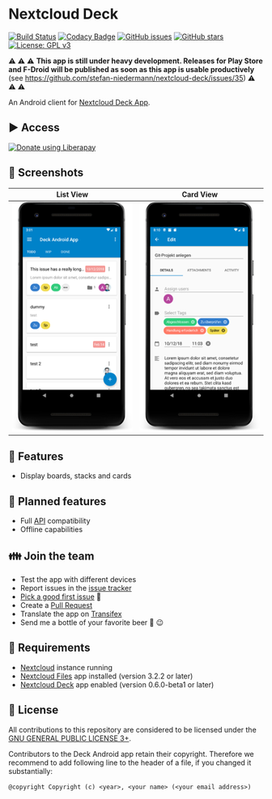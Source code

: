 # Nextcloud Deck

[![Build Status](https://travis-ci.org/stefan-niedermann/nextcloud-deck.svg?branch=master)](https://travis-ci.org/stefan-niedermann/nextcloud-deck)
[![Codacy Badge](https://api.codacy.com/project/badge/Grade/9e4e03edecb34ea18fa1d6d6346cbc4f)](https://www.codacy.com/app/Nextcloud/nextcloud-deck)
[![GitHub issues](https://img.shields.io/github/issues/stefan-niedermann/nextcloud-deck.svg)](https://github.com/stefan-niedermann/nextcloud-deck/issues)
[![GitHub stars](https://img.shields.io/github/stars/stefan-niedermann/nextcloud-deck.svg)](https://github.com/stefan-niedermann/nextcloud-deck/stargazers)
[![License: GPL v3](https://img.shields.io/badge/License-GPL%20v3-blue.svg)](https://www.gnu.org/licenses/gpl-3.0)

:warning: :warning: :warning: **This app is still under heavy development. Releases for Play Store and F-Droid will be published as soon as this app is usable productively** (see https://github.com/stefan-niedermann/nextcloud-deck/issues/35) :warning: :warning: :warning:

An Android client for [Nextcloud Deck App](https://github.com/nextcloud/deck/).

## :arrow_forward: Access

[![Donate using Liberapay](https://liberapay.com/assets/widgets/donate.svg)](https://liberapay.com/stefan-niedermann/donate)

## :eyes: Screenshots

| List View | Card View |
| --- | --- |
| ![Screenshot of list view](/fastlane/metadata/android/en-US/images/phoneScreenshots/1.png) | ![Screenshot of card](/fastlane/metadata/android/en-US/images/phoneScreenshots/2.png) |

## :rocket: Features
* Display boards, stacks and cards

## :checkered_flag: Planned features
* Full [API](https://documenter.getpostman.com/view/4848351/RWMCtV4r) compatibility
* Offline capabilities

## :family: Join the team
* Test the app with different devices
* Report issues in the [issue tracker](https://github.com/stefan-niedermann/nextcloud-deck/issues)
* [Pick a good first issue](https://github.com/stefan-niedermann/nextcloud-deck/labels/good%20first%20issue) :notebook:
* Create a [Pull Request](https://opensource.guide/how-to-contribute/#opening-a-pull-request)
* Translate the app on [Transifex](https://www.transifex.com/nextcloud/nextcloud/android-deck/)
* Send me a bottle of your favorite beer :beers: :wink:

## :link: Requirements
* [Nextcloud](https://nextcloud.com/) instance running
* [Nextcloud Files](https://github.com/nextcloud/android) app installed (version 3.2.2 or later)
* [Nextcloud Deck](https://github.com/nextcloud/deck) app enabled (version 0.6.0-beta1 or later)

## :notebook: License
All contributions to this repository are considered to be licensed under the [GNU GENERAL PUBLIC LICENSE 3+](/LICENSE).

Contributors to the Deck Android app retain their copyright. Therefore we recommend to add following line to the header of a file, if you changed it substantially:

```
@copyright Copyright (c) <year>, <your name> (<your email address>)
```
